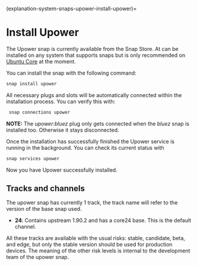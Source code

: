 (explanation-system-snaps-upower-install-upower)=
# Install Upower


The Upower snap is currently available from the Snap Store. At can be installed on any system that supports snaps but is only recommended on [Ubuntu Core](/index) at the moment.

You can install the snap with the following command:
```bash
snap install upower
```
All necessary plugs and slots will be automatically connected within the installation process. You can verify this with:

```bash
 snap connections upower
```

**NOTE:**  The  *upower:bluez*  plug only gets connected when the  *bluez*  snap is installed too. Otherwise it stays disconnected.

Once the installation has successfully finished the Upower service is running in the background. You can check its current status with

```bash
snap services upower
```

Now you have Upower successfully installed.

## Tracks and channels

The upower snap has currently 1 track, the track name will refer to the version of the base snap used.

* **24**: Contains upstream 1.90.2 and has a core24 base. This is the default channel.

All these tracks are available with the usual risks: stable, candidate, beta, and edge, but only the stable version should be used for production devices. The meaning of the other risk levels is internal to the development team of the upower snap.

